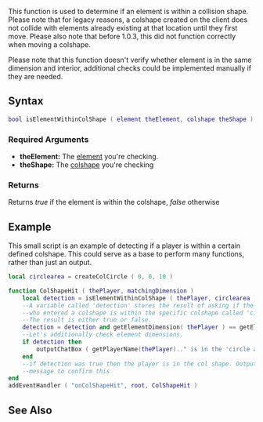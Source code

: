 This function is used to determine if an element is within a collision shape. Please note that for legacy reasons, a colshape created on the client does not collide with elements already existing at that location until they first move. Please also note that before 1.0.3, this did not function correctly when moving a colshape.

Please note that this function doesn't verify whether element is in the same dimension and interior, additional checks could be implemented manually if they are needed.

Syntax
------

``` lua
bool isElementWithinColShape ( element theElement, colshape theShape )
```

### Required Arguments

-   **theElement:** The [element](/docs/element.md "wikilink") you're checking.
-   **theShape:** The [colshape](/docs/colshape.md "wikilink") you're checking

### Returns

Returns *true* if the element is within the colshape, *false* otherwise

Example
-------

This small script is an example of detecting if a player is within a certain defined colshape. This could serve as a base to perform many functions, rather than just an output.

``` lua
local circlearea = createColCircle ( 0, 0, 10 )

function ColShapeHit ( thePlayer, matchingDimension )
    local detection = isElementWithinColShape ( thePlayer, circlearea )
    --A variable called 'detection' stores the result of asking if the player
    --who entered a colshape is within the specific colshape called 'circlearea'.
    --The result is either true or false.
    detection = detection and getElementDimension( thePlayer ) == getElementDimension( circlearea )
    --Let's additionally check element dimensions.
    if detection then
        outputChatBox ( getPlayerName(thePlayer).." is in the 'circle area' col shape" )
    end
    --if detection was true then the player is in the col shape. Output a
    --message to confirm this
end
addEventHandler ( "onColShapeHit", root, ColShapeHit )
```

See Also
--------
